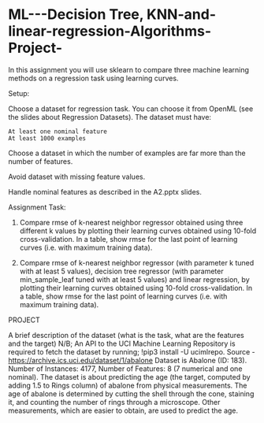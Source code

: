 # ML---Decision Tree, KNN-and-linear-regression-Algorithms-Project-
In this assignment you will use sklearn to compare three machine learning methods on a regression task using learning curves.

Setup:

Choose a dataset for regression task. You can choose it from OpenML (see the slides about Regression Datasets). The dataset must have:

    At least one nominal feature
    At least 1000 examples

Choose a dataset in which the number of examples are far more than the number of features.

Avoid dataset with missing feature values.

Handle nominal features as described in the A2.pptx slides.

Assignment Task:

1. Compare rmse of  k-nearest neighbor regressor obtained using three different k values by plotting their learning curves obtained using 10-fold cross-validation. In a table, show rmse for the last point of learning curves (i.e. with maximum training data).

2. Compare rmse of k-nearest neighbor regressor (with parameter k tuned with at least 5 values), decision tree regressor (with parameter min_sample_leaf tuned with at least 5 values) and linear regression, by plotting their learning curves obtained using 10-fold cross-validation. In a table, show rmse for the last point of learning curves (i.e. with maximum training data).


PROJECT

A brief description of the dataset (what is the task, what are the features and the target)
N/B; An API to the UCI Machine Learning Repository is required to fetch the dataset by running; !pip3 install -U ucimlrepo. Source - https://archive.ics.uci.edu/dataset/1/abalone
Dataset is Abalone (ID: 183). Number of Instances: 4177, Number of Features: 8 (7 numerical and one nominal). 
The dataset is about predicting the age (the target, computed by adding 1.5 to Rings column) of abalone from physical measurements. The age of abalone is determined by cutting the shell through the cone, staining it, and counting the number of rings through a microscope. Other measurements, which are easier to obtain, are used to predict the age. 

